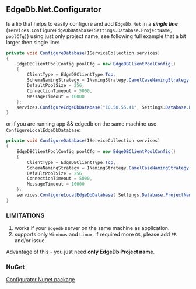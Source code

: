 ## EdgeDb.Net.Configurator
Is a lib that helps to easily configure and add `EdgeDb.Net` in a ***single line*** (`services.ConfigureEdgeDbDatabase(Settings.Database.ProjectName, poolCfg)`) using just only project name, see following full example that a bit larger then single line:

```csharp
private void ConfigureDatabase(IServiceCollection services)
{
    EdgeDBClientPoolConfig poolCfg = new EdgeDBClientPoolConfig()
    {
        ClientType = EdgeDBClientType.Tcp,
        SchemaNamingStrategy = INamingStrategy.CamelCaseNamingStrategy,
        DefaultPoolSize = 256,
        ConnectionTimeout = 5000,
        MessageTimeout = 10000
    };
    services.ConfigureEdgeDbDatabase("10.50.55.41", Settings.Database.ProjectName, poolCfg);
}
```

or if you are running app && edgedb on the same machine use `ConfigureLocalEdgeDbDatabase`:

```csharp
private void ConfigureDatabase(IServiceCollection services)
{
    EdgeDBClientPoolConfig poolCfg = new EdgeDBClientPoolConfig()
    {
        ClientType = EdgeDBClientType.Tcp,
        SchemaNamingStrategy = INamingStrategy.CamelCaseNamingStrategy,
        DefaultPoolSize = 256,
        ConnectionTimeout = 5000,
        MessageTimeout = 10000
    };
    services.ConfigureLocalEdgeDbDatabase( Settings.Database.ProjectName, poolCfg);
}
```

### LIMITATIONS

1. works if your `edgedb` server on the same machine as application.
2. supports only `Windows` and `Linux`, if required more `OS`, please add `PR` and/or issue.

Advantage of this - you just need **only EdgeDb Project name**.

### NuGet
[Configurator Nuget package](https://www.nuget.org/packages/Wissance.EdgeDb.Configurator/)
